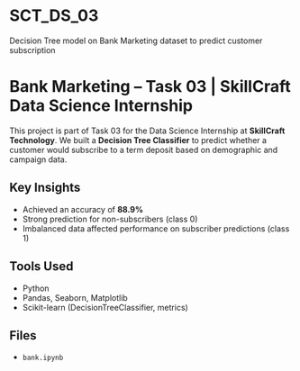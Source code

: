 # SCT_DS_03
Decision Tree model on Bank Marketing dataset to predict customer subscription

# Bank Marketing – Task 03 | SkillCraft Data Science Internship

This project is part of Task 03 for the Data Science Internship at **SkillCraft Technology**.
We built a **Decision Tree Classifier** to predict whether a customer would subscribe to a term deposit based on demographic and campaign data.

## Key Insights

- Achieved an accuracy of **88.9%**
- Strong prediction for non-subscribers (class 0)
- Imbalanced data affected performance on subscriber predictions (class 1)

## Tools Used

- Python
- Pandas, Seaborn, Matplotlib
- Scikit-learn (DecisionTreeClassifier, metrics)

## Files

- `bank.ipynb` 

